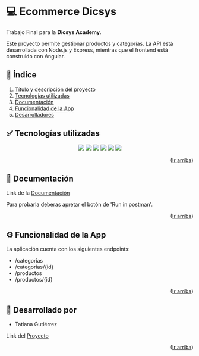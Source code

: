 <!-- TÍTULO Y DESCRIPCIÓN -->
  <a name="ir-arriba"></a>
  # 💻 Ecommerce Dicsys

  Trabajo Final para la **Dicsys Academy**.
  
  Este proyecto permite gestionar productos y categorías. La API está desarrollada con Node.js y Express, mientras que el frontend está construido con Angular.

<!-- ÍNDICE -->
  <a name="indice"></a>
  ## 📌 Índice
  <ol>
    <li><a href="#ir-arriba">Título y descripción del proyecto</a></li>
    <li><a href="#tecnologias">Tecnologías utilizadas</a></li>
    <li><a href="#documentacion">Documentación</a></li>
    <li><a href="#funcionalidad">Funcionalidad de la App</a></li>
    <li><a href="#desarrolladores">Desarrolladores</a></li>
  </ol>


<!-- TECNOLOGÍAS UTILIZADAS -->
  <a name="tecnologias"></a>
  ## ✅ Tecnologías utilizadas
  <p align="center">
    <img src="https://img.shields.io/badge/typescript-%23007ACC.svg?style=for-the-badge&logo=typescript&logoColor=white">
    <img src="https://img.shields.io/badge/Angular-DD0031?style=for-the-badge&logo=angular&logoColor=white">
    <img src="https://img.shields.io/badge/JavaScript-F7DF1E?style=for-the-badge&logo=javascript&logoColor=black">
    <img src="https://img.shields.io/badge/Node.js-43853D?style=for-the-badge&logo=node.js&logoColor=white">
    <img src="https://img.shields.io/badge/Express.js-404D59?style=for-the-badge&logo=express">
    <img src="https://img.shields.io/badge/mysql-4479A1.svg?style=for-the-badge&logo=mysql&logoColor=white">
  </p>
  <p align="right">(<a href="#ir-arriba">Ir arriba</a>)</p>

  
<!-- DOCUMENTACIÓN -->
  <a name="documentacion"></a>
  ## 📝 Documentación

  Link de la <a href="https://documenter.getpostman.com/view/17933955/2sAYJ3DLtT">Documentación</a>

  Para probarla deberas apretar el botón de 'Run in postman'.

  <p align="right">(<a href="#ir-arriba">Ir arriba</a>)</p>

<!-- FUNCIONALIDAD DE LA APP -->
  <a name="funcionalidad"></a>
  ## ⚙️ Funcionalidad de la App
  La aplicación cuenta con los siguientes endpoints:
  <ul>
    <li>/categorias</li>
    <li>/categorias/{id}</li>
    <li>/productos</li>
    <li>/productos/{id}</li>
  </ul>
  <p align="right">(<a href="#ir-arriba">Ir arriba</a>)</p>


<!-- CONTACTO -->
 <a name="desarrolladores"></a>
  ## 📩 Desarrollado por
   - Tatiana Gutiérrez 
  
   Link del <a href="https://github.com/tatianagutierrez/Proyecto-Dicsys">Proyecto</a>
  <p align="right">(<a href="#ir-arriba">Ir arriba</a>)</p>
